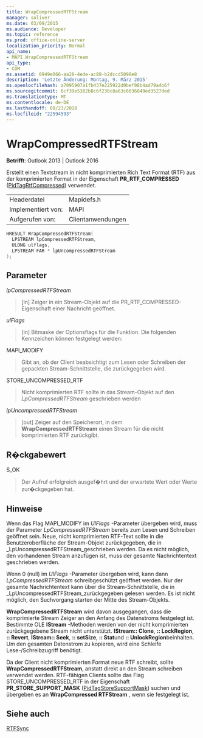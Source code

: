 ```yaml
---
title: WrapCompressedRTFStream
manager: soliver
ms.date: 03/09/2015
ms.audience: Developer
ms.topic: reference
ms.prod: office-online-server
localization_priority: Normal
api_name:
- MAPI.WrapCompressedRTFStream
api_type:
- COM
ms.assetid: 0949e066-aa28-4ede-ac88-b2dccd5098e8
description: 'Letzte Änderung: Montag, 9. März 2015'
ms.openlocfilehash: a7095907a1fb437e225922d0bef08b4ad79a4b6f
ms.sourcegitcommit: 0cf39e5382b8c6f236c8a63c6036849ed3527ded
ms.translationtype: MT
ms.contentlocale: de-DE
ms.lasthandoff: 08/23/2018
ms.locfileid: "22594593"
---
```

# <a name="wrapcompressedrtfstream"></a>WrapCompressedRTFStream

  
  
**Betrifft**: Outlook 2013 | Outlook 2016 
  
Erstellt einen Textstream in nicht komprimierten Rich Text Format (RTF) aus der komprimierten Format in der Eigenschaft **PR_RTF_COMPRESSED** ([PidTagRtfCompressed](pidtagrtfcompressed-canonical-property.md)) verwendet. 
  
|||
|:-----|:-----|
|Headerdatei  <br/> |Mapidefs.h  <br/> |
|Implementiert von:  <br/> |MAPI  <br/> |
|Aufgerufen von:  <br/> |Clientanwendungen  <br/> |
   
```cpp
HRESULT WrapCompressedRTFStream(
  LPSTREAM lpCompressedRTFStream,
  ULONG ulflags,
  LPSTREAM FAR * lpUncompressedRTFStream
);
```

## <a name="parameters"></a>Parameter

 _lpCompressedRTFStream_
  
> [in] Zeiger in ein Stream-Objekt auf die PR_RTF_COMPRESSED-Eigenschaft einer Nachricht geöffnet. 
    
 _ulFlags_
  
> [in] Bitmaske der Optionsflags für die Funktion. Die folgenden Kennzeichen können festgelegt werden:
    
MAPI_MODIFY 
  
> Gibt an, ob der Client beabsichtigt zum Lesen oder Schreiben der gepackten Stream-Schnittstelle, die zurückgegeben wird. 
    
STORE_UNCOMPRESSED_RTF 
  
> Nicht komprimierten RTF sollte in das Stream-Objekt auf den _LpCompressedRTFStream_ geschrieben werden
    
 _lpUncompressedRTFStream_
  
> [out] Zeiger auf den Speicherort, in dem **WrapCompressedRTFStream** einen Stream für die nicht komprimierten RTF zurückgibt. 
    
## <a name="return-value"></a>R�ckgabewert

S_OK 
  
> Der Aufruf erfolgreich ausgef�hrt und der erwartete Wert oder Werte zur�ckgegeben hat.
    
## <a name="remarks"></a>Hinweise

Wenn das Flag MAPI_MODIFY im _UlFlags_ -Parameter übergeben wird, muss der Parameter _LpCompressedRTFStream_ bereits zum Lesen und Schreiben geöffnet sein. Neue, nicht komprimierten RTF-Text sollte in die Benutzeroberfläche der Stream-Objekt zurückgegeben, die in _LpUncompressedRTFStream_geschrieben werden. Da es nicht möglich, den vorhandenen Stream anzufügen ist, muss der gesamte Nachrichtentext geschrieben werden. 
  
Wenn 0 (null) im _UlFlags_ -Parameter übergeben wird, kann dann _LpCompressedRTFStream_ schreibgeschützt geöffnet werden. Nur der gesamte Nachrichtentext kann über die Stream-Schnittstelle, die in _LpUncompressedRTFStream_zurückgegeben gelesen werden. Es ist nicht möglich, den Suchvorgang starten der Mitte des Stream-Objekts. 
  
 **WrapCompressedRTFStream** wird davon ausgegangen, dass die komprimierte Stream Zeiger an den Anfang des Datenstroms festgelegt ist. Bestimmte OLE **IStream** -Methoden werden von der nicht komprimierten zurückgegebene Stream nicht unterstützt. **IStream:: Clone**, **:: LockRegion**, **:: Revert**, **IStream:: Seek**, **:: setSize**, **:: Stat**und **:: UnlockRegion**beinhalten. Um den gesamten Datenstrom zu kopieren, wird eine Schleife Lese-/Schreibzugriff benötigt. 
  
Da der Client nicht komprimierten Format neue RTF schreibt, sollte **WrapCompressedRTFStream**, anstatt direkt an den Stream schreiben verwendet werden. RTF-fähigen Clients sollte das Flag STORE_UNCOMPRESSED_RTF in der Eigenschaft **PR_STORE_SUPPORT_MASK** ([PidTagStoreSupportMask](pidtagstoresupportmask-canonical-property.md)) suchen und übergeben es an **WrapCompressed RTFStream** , wenn sie festgelegt ist. 
  
## <a name="see-also"></a>Siehe auch



[RTFSync](rtfsync.md)

